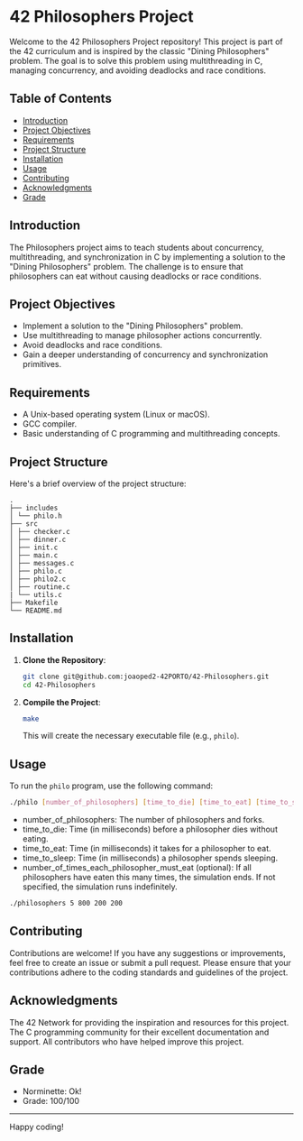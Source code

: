 # 42 Philosophers Project

Welcome to the 42 Philosophers Project repository! This project is part of the 42 curriculum and is inspired by the classic "Dining Philosophers" problem. The goal is to solve this problem using multithreading in C, managing concurrency, and avoiding deadlocks and race conditions.

## Table of Contents
- [Introduction](#introduction)
- [Project Objectives](#project-objectives)
- [Requirements](#requirements)
- [Project Structure](#project-structure)
- [Installation](#installation)
- [Usage](#usage)
- [Contributing](#contributing)
- [Acknowledgments](#acknowledgments)
- [Grade](#grade)

## Introduction

The Philosophers project aims to teach students about concurrency, multithreading, and synchronization in C by implementing a solution to the "Dining Philosophers" problem. The challenge is to ensure that philosophers can eat without causing deadlocks or race conditions.

## Project Objectives

- Implement a solution to the "Dining Philosophers" problem.
- Use multithreading to manage philosopher actions concurrently.
- Avoid deadlocks and race conditions.
- Gain a deeper understanding of concurrency and synchronization primitives.

## Requirements

- A Unix-based operating system (Linux or macOS).
- GCC compiler.
- Basic understanding of C programming and multithreading concepts.

## Project Structure

Here's a brief overview of the project structure:

```
.
├── includes
│ └── philo.h
├── src
│ ├── checker.c
│ ├── dinner.c
│ ├── init.c
│ ├── main.c
│ ├── messages.c
│ ├── philo.c
│ ├── philo2.c
│ ├── routine.c
| └── utils.c
├── Makefile
└── README.md
```


## Installation

1. **Clone the Repository**:
    ```bash
    git clone git@github.com:joaoped2-42PORTO/42-Philosophers.git
    cd 42-Philosophers
    ```

2. **Compile the Project**:
    ```bash
    make
    ```

    This will create the necessary executable file (e.g., `philo`).

## Usage

To run the `philo` program, use the following command:

```bash
./philo [number_of_philosophers] [time_to_die] [time_to_eat] [time_to_sleep] [number_of_times_each_philosopher_must_eat]
```

- number_of_philosophers: The number of philosophers and forks.
- time_to_die: Time (in milliseconds) before a philosopher dies without eating.
- time_to_eat: Time (in milliseconds) it takes for a philosopher to eat.
- time_to_sleep: Time (in milliseconds) a philosopher spends sleeping.
- number_of_times_each_philosopher_must_eat (optional): If all philosophers have eaten this many times, the simulation ends. If not specified, the simulation runs indefinitely.

```bash
./philosophers 5 800 200 200
```

## Contributing
Contributions are welcome! If you have any suggestions or improvements, feel free to create an issue or submit a pull request. Please ensure that your contributions adhere to the coding standards and guidelines of the project.

## Acknowledgments
The 42 Network for providing the inspiration and resources for this project.
The C programming community for their excellent documentation and support.
All contributors who have helped improve this project.

## Grade

- Norminette: Ok!
- Grade: 100/100

---

Happy coding!
